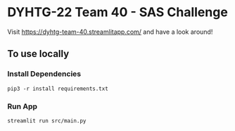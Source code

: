 # DYHTG-22 Team 40 - SAS Challenge

Visit https://dyhtg-team-40.streamlitapp.com/ and have a look around!

## To use locally

### Install Dependencies

```
pip3 -r install requirements.txt
```

### Run App

```
streamlit run src/main.py
```
